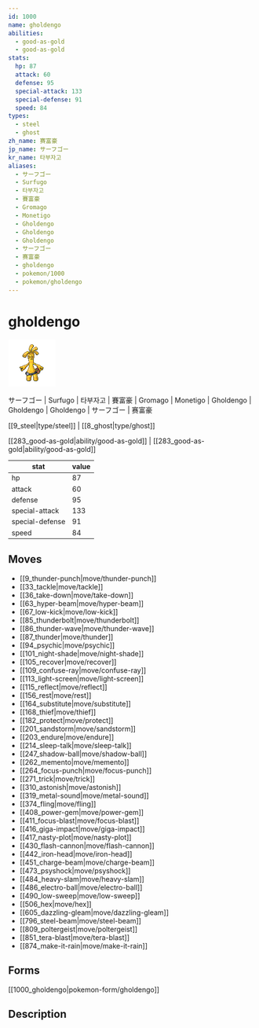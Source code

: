 ```yaml
---
id: 1000
name: gholdengo
abilities:
  - good-as-gold
  - good-as-gold
stats:
  hp: 87
  attack: 60
  defense: 95
  special-attack: 133
  special-defense: 91
  speed: 84
types:
  - steel
  - ghost
zh_name: 赛富豪
jp_name: サーフゴー
kr_name: 타부자고
aliases:
  - サーフゴー
  - Surfugo
  - 타부자고
  - 賽富豪
  - Gromago
  - Monetigo
  - Gholdengo
  - Gholdengo
  - Gholdengo
  - サーフゴー
  - 赛富豪
  - gholdengo
  - pokemon/1000
  - pokemon/gholdengo
---
```

# gholdengo

![](https://raw.githubusercontent.com/PokeAPI/sprites/master/sprites/pokemon/1000.png)

サーフゴー | Surfugo | 타부자고 | 賽富豪 | Gromago | Monetigo | Gholdengo | Gholdengo | Gholdengo | サーフゴー | 赛富豪

[[9_steel|type/steel]] | [[8_ghost|type/ghost]]

[[283_good-as-gold|ability/good-as-gold]] | [[283_good-as-gold|ability/good-as-gold]]

|stat|value|
|---|---|
|hp|87|
|attack|60|
|defense|95|
|special-attack|133|
|special-defense|91|
|speed|84|


## Moves

- [[9_thunder-punch|move/thunder-punch]]
- [[33_tackle|move/tackle]]
- [[36_take-down|move/take-down]]
- [[63_hyper-beam|move/hyper-beam]]
- [[67_low-kick|move/low-kick]]
- [[85_thunderbolt|move/thunderbolt]]
- [[86_thunder-wave|move/thunder-wave]]
- [[87_thunder|move/thunder]]
- [[94_psychic|move/psychic]]
- [[101_night-shade|move/night-shade]]
- [[105_recover|move/recover]]
- [[109_confuse-ray|move/confuse-ray]]
- [[113_light-screen|move/light-screen]]
- [[115_reflect|move/reflect]]
- [[156_rest|move/rest]]
- [[164_substitute|move/substitute]]
- [[168_thief|move/thief]]
- [[182_protect|move/protect]]
- [[201_sandstorm|move/sandstorm]]
- [[203_endure|move/endure]]
- [[214_sleep-talk|move/sleep-talk]]
- [[247_shadow-ball|move/shadow-ball]]
- [[262_memento|move/memento]]
- [[264_focus-punch|move/focus-punch]]
- [[271_trick|move/trick]]
- [[310_astonish|move/astonish]]
- [[319_metal-sound|move/metal-sound]]
- [[374_fling|move/fling]]
- [[408_power-gem|move/power-gem]]
- [[411_focus-blast|move/focus-blast]]
- [[416_giga-impact|move/giga-impact]]
- [[417_nasty-plot|move/nasty-plot]]
- [[430_flash-cannon|move/flash-cannon]]
- [[442_iron-head|move/iron-head]]
- [[451_charge-beam|move/charge-beam]]
- [[473_psyshock|move/psyshock]]
- [[484_heavy-slam|move/heavy-slam]]
- [[486_electro-ball|move/electro-ball]]
- [[490_low-sweep|move/low-sweep]]
- [[506_hex|move/hex]]
- [[605_dazzling-gleam|move/dazzling-gleam]]
- [[796_steel-beam|move/steel-beam]]
- [[809_poltergeist|move/poltergeist]]
- [[851_tera-blast|move/tera-blast]]
- [[874_make-it-rain|move/make-it-rain]]

## Forms



[[1000_gholdengo|pokemon-form/gholdengo]]

## Description



